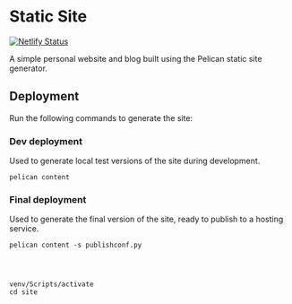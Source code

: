 # Static Site

[![Netlify Status](https://api.netlify.com/api/v1/badges/3ab84d8a-8d7c-43c7-98ef-a66ae301ce0d/deploy-status)](https://app.netlify.com/sites/relaxed-albattani-580cf2/deploys)

A simple personal website and blog built using the Pelican static site generator.

## Deployment

Run the following commands to generate the site:

### Dev deployment

Used to generate local test versions of the site during development.

    pelican content

### Final deployment

Used to generate the final version of the site, ready to publish to a hosting service.

    pelican content -s publishconf.py




    venv/Scripts/activate
    cd site  